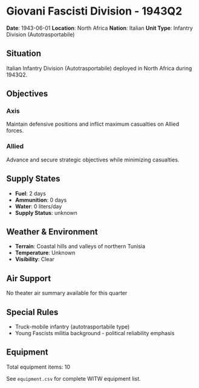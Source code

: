 # Giovani Fascisti Division - 1943Q2

**Date**: 1943-06-01
**Location**: North Africa
**Nation**: Italian
**Unit Type**: Infantry Division (Autotrasportabile)

## Situation

Italian Infantry Division (Autotrasportabile) deployed in North Africa during 1943Q2.

## Objectives

### Axis
Maintain defensive positions and inflict maximum casualties on Allied forces.

### Allied
Advance and secure strategic objectives while minimizing casualties.

## Supply States

- **Fuel**: 2 days
- **Ammunition**: 0 days
- **Water**: 0 liters/day
- **Supply Status**: unknown

## Weather & Environment

- **Terrain**: Coastal hills and valleys of northern Tunisia
- **Temperature**: Unknown
- **Visibility**: Clear

## Air Support

No theater air summary available for this quarter

## Special Rules

- Truck-mobile infantry (autotrasportabile type)
- Young Fascists militia background - political reliability emphasis

## Equipment

Total equipment items: 10

See `equipment.csv` for complete WITW equipment list.
